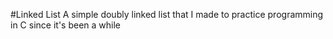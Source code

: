#Linked List
A simple doubly linked list that I made to practice programming in C since it's been a while
